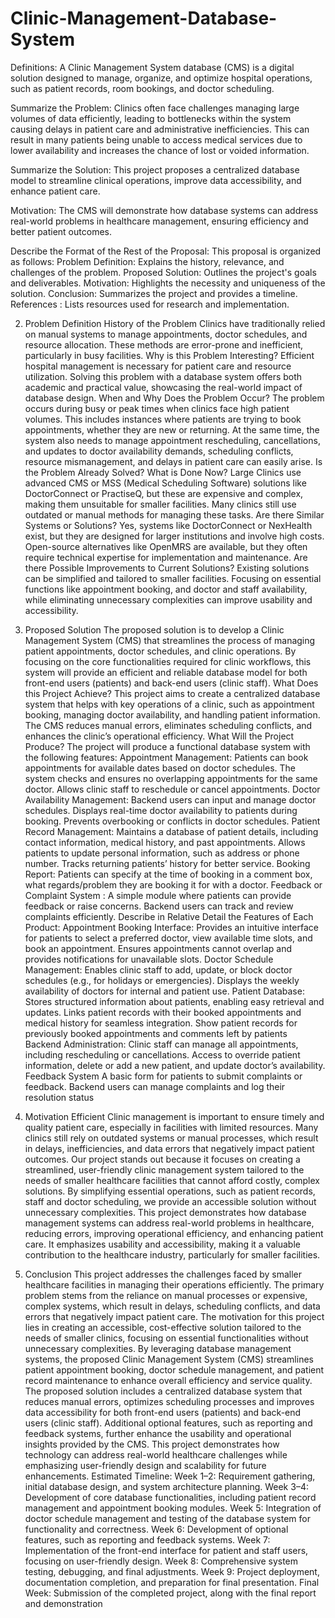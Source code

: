 # Clinic-Management-Database-System

Definitions: A Clinic Management System database (CMS) is a digital solution designed to manage, organize, and optimize hospital operations, such as patient records, room bookings, and doctor scheduling.

Summarize the Problem: Clinics often face challenges managing large volumes of data efficiently, leading to bottlenecks within the system causing delays in patient care and administrative inefficiencies. This can result in many patients being unable to access medical services due to lower availability and increases the chance of lost or voided information.

Summarize the Solution: This project proposes a centralized database model to streamline clinical operations, improve data accessibility, and enhance patient care.

Motivation: The CMS will demonstrate how database systems can address real-world problems in healthcare management, ensuring efficiency and better patient outcomes.

Describe the Format of the Rest of the Proposal: This proposal is organized as follows:
Problem Definition: Explains the history, relevance, and challenges of the problem.
Proposed Solution: Outlines the project's goals and deliverables.
Motivation: Highlights the necessity and uniqueness of the solution.
Conclusion: Summarizes the project and provides a timeline.
References : Lists resources used for research and implementation.

2. Problem Definition
   History of the Problem
   Clinics have traditionally relied on manual systems to manage appointments, doctor schedules, and resource allocation. These methods are error-prone and inefficient, particularly in busy facilities.
   Why is this Problem Interesting?
   Efficient hospital management is necessary for patient care and resource utilization. Solving this problem with a database system offers both academic and practical value, showcasing the real-world impact of database design.
   When and Why Does the Problem Occur?
   The problem occurs during busy or peak times when clinics face high patient volumes. This includes instances where patients are trying to book appointments, whether they are new or returning. At the same time, the system also needs to manage appointment rescheduling, cancellations, and updates to doctor availability demands, scheduling conflicts, resource mismanagement, and delays in patient care can easily arise.
   Is the Problem Already Solved? What is Done Now?
   Large Clinics use advanced CMS or MSS (Medical Scheduling Software) solutions like DoctorConnect or PractiseQ, but these are expensive and complex, making them unsuitable for smaller facilities. Many clinics still use outdated or manual methods for managing these tasks.
   Are there Similar Systems or Solutions?
   Yes, systems like DoctorConnect or NexHealth exist, but they are designed for larger institutions and involve high costs. Open-source alternatives like OpenMRS are available, but they often require technical expertise for implementation and maintenance.
   Are there Possible Improvements to Current Solutions?
   Existing solutions can be simplified and tailored to smaller facilities. Focusing on essential functions like appointment booking, and doctor and staff availability, while eliminating unnecessary complexities can improve usability and accessibility.

3. Proposed Solution
   The proposed solution is to develop a Clinic Management System (CMS) that streamlines the process of managing patient appointments, doctor schedules, and clinic operations. By focusing on the core functionalities required for clinic workflows, this system will provide an efficient and reliable database model for both front-end users (patients) and back-end users (clinic staff).
   What Does this Project Achieve?
   This project aims to create a centralized database system that helps with key operations of a clinic, such as appointment booking, managing doctor availability, and handling patient information. The CMS reduces manual errors, eliminates scheduling conflicts, and enhances the clinic’s operational efficiency.
   What Will the Project Produce?
   The project will produce a functional database system with the following features:
   Appointment Management:
   Patients can book appointments for available dates based on doctor schedules.
   The system checks and ensures no overlapping appointments for the same doctor.
   Allows clinic staff to reschedule or cancel appointments.
   Doctor Availability Management:
   Backend users can input and manage doctor schedules.
   Displays real-time doctor availability to patients during booking.
   Prevents overbooking or conflicts in doctor schedules.
   Patient Record Management:
   Maintains a database of patient details, including contact information, medical history, and past appointments.
   Allows patients to update personal information, such as address or phone number.
   Tracks returning patients’ history for better service.
   Booking Report:
   Patients can specify at the time of booking in a comment box, what regards/problem they are booking it for with a doctor.
   Feedback or Complaint System :
   A simple module where patients can provide feedback or raise concerns.
   Backend users can track and review complaints efficiently.
   Describe in Relative Detail the Features of Each Product:
   Appointment Booking Interface:
   Provides an intuitive interface for patients to select a preferred doctor, view available time slots, and book an appointment.
   Ensures appointments cannot overlap and provides notifications for unavailable slots.
   Doctor Schedule Management:
   Enables clinic staff to add, update, or block doctor schedules (e.g., for holidays or emergencies).
   Displays the weekly availability of doctors for internal and patient use.
   Patient Database:
   Stores structured information about patients, enabling easy retrieval and updates.
   Links patient records with their booked appointments and medical history for seamless integration.
   Show patient records for previously booked appointments and comments left by patients
   Backend Administration:
   Clinic staff can manage all appointments, including rescheduling or cancellations.
   Access to override patient information, delete or add a new patient, and update doctor’s availability.
   Feedback System
   A basic form for patients to submit complaints or feedback.
   Backend users can manage complaints and log their resolution status
4. Motivation
   Efficient Clinic management is important to ensure timely and quality patient care, especially in facilities with limited resources. Many clinics still rely on outdated systems or manual processes, which result in delays, inefficiencies, and data errors that negatively impact patient outcomes.
   Our project stands out because it focuses on creating a streamlined, user-friendly clinic management system tailored to the needs of smaller healthcare facilities that cannot afford costly, complex solutions. By simplifying essential operations, such as patient records, staff and doctor scheduling, we provide an accessible solution without unnecessary complexities.
   This project demonstrates how database management systems can address real-world problems in healthcare, reducing errors, improving operational efficiency, and enhancing patient care. It emphasizes usability and accessibility, making it a valuable contribution to the healthcare industry, particularly for smaller facilities.

5. Conclusion
   This project addresses the challenges faced by smaller healthcare facilities in managing their operations efficiently. The primary problem stems from the reliance on manual processes or expensive, complex systems, which result in delays, scheduling conflicts, and data errors that negatively impact patient care. The motivation for this project lies in creating an accessible, cost-effective solution tailored to the needs of smaller clinics, focusing on essential functionalities without unnecessary complexities. By leveraging database management systems, the proposed Clinic Management System (CMS) streamlines patient appointment booking, doctor schedule management, and patient record maintenance to enhance overall efficiency and service quality.
   The proposed solution includes a centralized database system that reduces manual errors, optimizes scheduling processes and improves data accessibility for both front-end users (patients) and back-end users (clinic staff). Additional optional features, such as reporting and feedback systems, further enhance the usability and operational insights provided by the CMS. This project demonstrates how technology can address real-world healthcare challenges while emphasizing user-friendly design and scalability for future enhancements.
   Estimated Timeline:
   Week 1–2: Requirement gathering, initial database design, and system architecture planning.
   Week 3–4: Development of core database functionalities, including patient record management and appointment booking modules.
   Week 5: Integration of doctor schedule management and testing of the database system for functionality and correctness.
   Week 6: Development of optional features, such as reporting and feedback systems.
   Week 7: Implementation of the front-end interface for patient and staff users, focusing on user-friendly design.
   Week 8: Comprehensive system testing, debugging, and final adjustments.
   Week 9: Project deployment, documentation completion, and preparation for final presentation.
   Final Week: Submission of the completed project, along with the final report and demonstration
